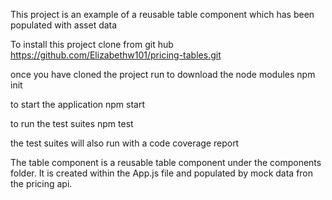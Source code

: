 This project is an example of a reusable table component which has been populated with asset data

To install this project clone from git hub
https://github.com/Elizabethw101/pricing-tables.git


once you have cloned the project run to download the node modules
npm init

to start the application
npm start

to run the test suites
npm test

the test suites will also run with a code coverage report

The table component is a reusable table component under the components folder.  It is  created within the App.js file and populated by mock data fron the pricing api.





